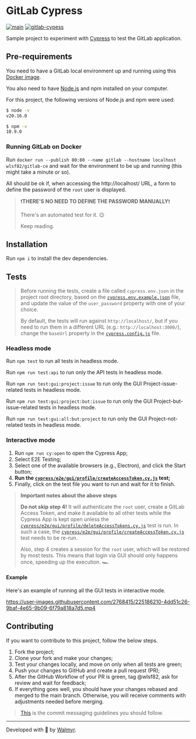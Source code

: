 # GitLab Cypress

[![main](https://github.com/wlsf82/gitlab-cypress/actions/workflows/ci.yml/badge.svg)](https://github.com/wlsf82/gitlab-cypress/actions)
[![gitlab-cypess](https://img.shields.io/endpoint?url=https://cloud.cypress.io/badge/simple/vxwq6z/main&style=flat&logo=cypress)](https://cloud.cypress.io/projects/vxwq6z/runs)

Sample project to experiment with [Cypress](https://cypress.io) to test the GitLab application.

## Pre-requirements

You need to have a GitLab local environment up and running using this [Docker image](https://hub.docker.com/r/wlsf82/gitlab-ce).

You also need to have [Node.js](https://nodejs.org/) and npm installed on your computer.

For this project, the following versions of Node.js and npm were used:

```sh
$ node -v
v20.16.0

$ npm -v
10.9.0
```

### Running GitLab on Docker

Run `docker run --publish 80:80 --name gitlab --hostname localhost wlsf82/gitlab-ce` and wait for the environment to be up and running (this might take a minute or so).

All should be ok if, when accessing the http://localhost/ URL, a form to define the password of the `root` user is displayed.

> ❗**THERE'S NO NEED TO DEFINE THE PASSWORD MANUALLY**❗
>
> There's an automated test for it. 😉
>
> Keep reading.

## Installation

Run `npm i` to install the dev dependencies.

## Tests

> Before running the tests, create a file called `cypress.env.json` in the project root directory, based on the [`cypress.env.example.json`](./cypress.env.example.json) file, and update the value of the `user_password` property with one of your choice.
>
> By default, the tests will run against `http://localhost/`, but if you need to run them in a different URL (e.g.: `http://localhost:3000/`), change the `baseUrl` property in the [`cypress.config.js`](./cypress.config.js) file.

### Headless mode

Run `npm test` to run all tests in headless mode.

Run `npm run test:api` to run only the API tests in headless mode.

Run `npm run test:gui:project:issue` to run only the GUI Project-issue-related tests in headless mode.

Run `npm run test:gui:project:but:issue` to run only the GUI Project-but-issue-related tests in headless mode.

Run `npm run test:gui:all:but:project` to run only the GUI Project-not-related tests in headless mode.

### Interactive mode

1. Run `npm run cy:open` to open the Cypress App;
2. Select E2E Testing;
3. Select one of the available browsers (e.g., Electron), and click the Start button;
4. **Run the [`cypress/e2e/gui/profile/createAccessToken.cy.js`](./cypress/e2e/gui/profile/createAccessToken.cy.js) test;**
5. Finally, click on the test file you want to run and wait for it to finish.

> **Important notes about the above steps**
>
> **Do not skip step 4!** It will authenticate the `root` user, create a GitLab Access Token, and make it available to all other tests while the Cypress App is kept open unless the [`cypress/e2e/gui/profile/deleteAccessTokens.cy.js`](./cypress/e2e/gui/profile/deleteAccessTokens.cy.js) test is run. In such a case, the [`cypress/e2e/gui/profile/createAccessToken.cy.js`](./cypress/e2e/gui/profile/createAccessToken.cy.js) test needs to be re-run.
>
> Also, step 4 creates a session for the `root` user, which will be restored by most tests. This means that login via GUI should only happens once, speeding up the execution. 🏎️

#### Example

Here's an example of running all the GUI tests in interactive mode.

https://user-images.githubusercontent.com/2768415/225186210-4dd51c26-9baf-4e65-9b09-6f79a818a7d5.mp4

## Contributing

If you want to contribute to this project, follow the below steps.

1. Fork the project;
2. Clone your fork and make your changes;
3. Test your changes locally, and move on only when all tests are green;
4. Push your changes to GitHub and create a pull request (PR);
5. After the GitHub Workflow of your PR is green, tag @wlsf82, ask for review and wait for feedback;
6. If everything goes well, you should have your changes rebased and merged to the main branch. Otherwise, you will receive comments with adjustments needed before merging.

> [This](https://cbea.ms/git-commit/) is the commit messaging guidelines you should follow.

___

Developed with 💚 by [Walmyr](https://walmyr.dev).
